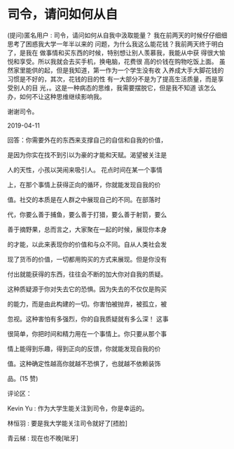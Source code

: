 # 司令，请问如何从自

(提问)匿名用户 : 司令，请问如何从自我中汲取能量？ 我在前两天的时候仔仔细细思考了困惑我大学一年半以来的 问题，为什么我这么能花钱？我前两天终于明白了，是我在 做事情和买东西的时候，特别想让别人羡慕我，我能从中获 得很大愉悦和享受。所以我就会去买手机，换电脑，花费很 高的价钱在购物吃饭上面。 虽然家里能供的起，但是我知道，第一作为一个学生没有收 入养成大手大脚花钱的习惯是不好的，其次，花钱的目的性 有一大部分不是为了提高生活质量，而是享受别人的目 光，。这是一种病态的思维，我需要摆脱它，但是我不知道 该怎么办，如何不让这种思维继续影响我。

谢谢司令。

2019-04-11

回答：你需要外在的东西来支撑自己的自信和自我的价值，

是因为你实在找不到引以为豪的才能和天赋。渴望被关注是

人的天性，小孩以哭闹来吸引人。 花点时间在某一个事情

上，在那个事情上获得正向的循环，你就能发现自我的价

值。社交的本质是在人群之中展现自己的不同。在部落时

代，你要么善于捕鱼，要么善于打猎，要么善于射箭，要么

善于摘野果，总而言之，大家聚在一起的时候，展现你本身

的才能，以此来表现你的价值和与众不同。自从人类社会发

现了货币的价值，一切都用购买的方式来展现。但是你没有

付出就能获得的东西，往往会不断的加大你对自我的质疑。

这种质疑源于你对失去它的恐惧。因为失去的不仅仅是购买

的能力，而是由此构建的一切。你害怕被抛弃，被孤立，被

忽视。这种害怕有多强烈，你的自我质疑就有多么深！ 这事

很简单，你把时间和精力用在一个事情上。你只要从那个事

情上能得到乐趣，得到正向的反馈，你就能发现自我的价

值。这种确定性越高你就越不恐惧了，也就越不依赖装饰

品。(15 赞)

评论区：

Kevin Yu : 作为大学生能关注到司令，你是幸运的。

林恒羽 : 要是我大学能关注司令就好了[捂脸]

青云梯 : 现在也不晚[呲牙]